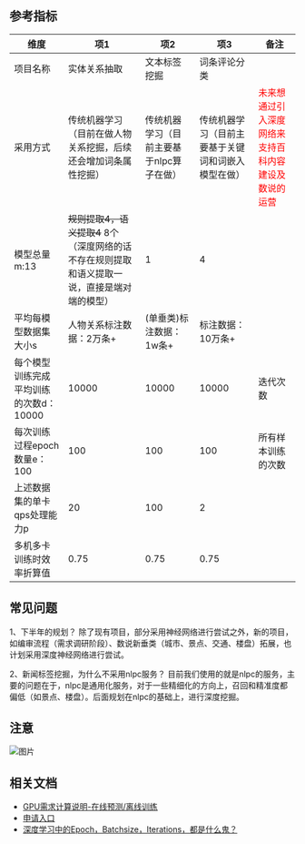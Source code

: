 ## 参考指标

|维度 | 项1 | 项2 | 项3 | 备注 | 
|---|---|---|---|---|
|项目名称 | 实体关系抽取 | 文本标签挖掘 | 词条评论分类 |  | 
|采用方式 | 传统机器学习（目前在做人物关系挖掘，后续还会增加词条属性挖掘） | 传统机器学习（目前主要基于nlpc算子在做） | 传统机器学习（目前主要基于关键词和词嵌入模型在做） | <font color=red>未来想通过引入深度网络来支持百科内容建设及数说的运营 </font>| 
|模型总量m:13 |~~规则提取4，语义提取4~~ 8个（深度网络的话不存在规则提取和语义提取一说，直接是端对端的模型）  |1  |4  |  | 
|平均每模型数据集大小s |人物关系标注数据：2万条+ |(单垂类)标注数据：1w条+  |标注数据：10万条+  |  | 
|每个模型训练完成平均训练的次数d：10000 |10000	|10000  |10000  | 迭代次数 |
|每次训练过程epoch数量e： 100|100|100 |100 |所有样本训练的次数  |
|上述数据集的单卡qps处理能力p|20| 100| 2|  |
|多机多卡训练时效率折算值|0.75| 0.75| 0.75|  |
	
## 常见问题

1、下半年的规划？
除了现有项目，部分采用神经网络进行尝试之外，新的项目，如编审流程（需求调研阶段）、数说新垂类（城市、景点、交通、楼盘）拓展，也计划采用深度神经网络进行尝试。

2、新闻标签挖掘，为什么不采用nlpc服务？
目前我们使用的就是nlpc的服务，主要的问题在于，nlpc是通用化服务，对于一些精细化的方向上，召回和精准度都偏低（如景点、楼盘）。后面规划在nlpc的基础上，进行深度挖掘。

## 注意
![图片](http://agroup-bos.su.bcebos.com/dfd02039154f4c666906d2f3c4af9884ed152a2b)


## 相关文档

- [GPU需求计算说明-在线预测/离线训练](http://wiki.baidu.com/pages/viewpage.action?pageId=504613530)
- [申请入口](http://rms.baidu.com/?r=indexNew/index#355)
- [深度学习中的Epoch，Batchsize，Iterations，都是什么鬼？](https://www.jianshu.com/p/e5076a56946c)
